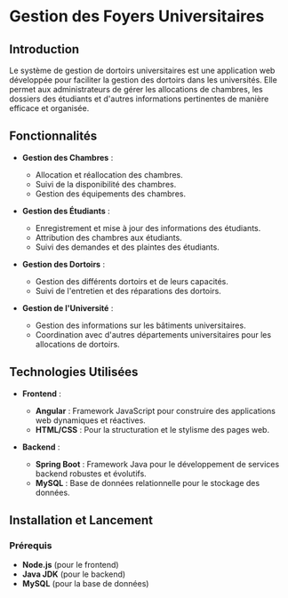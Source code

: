 # Gestion des Foyers Universitaires

## Introduction

Le système de gestion de dortoirs universitaires est une application web développée pour faciliter la gestion des dortoirs dans les universités. Elle permet aux administrateurs de gérer les allocations de chambres, les dossiers des étudiants et d'autres informations pertinentes de manière efficace et organisée.

## Fonctionnalités

- **Gestion des Chambres** :
  - Allocation et réallocation des chambres.
  - Suivi de la disponibilité des chambres.
  - Gestion des équipements des chambres.
  
- **Gestion des Étudiants** :
  - Enregistrement et mise à jour des informations des étudiants.
  - Attribution des chambres aux étudiants.
  - Suivi des demandes et des plaintes des étudiants.

- **Gestion des Dortoirs** :
  - Gestion des différents dortoirs et de leurs capacités.
  - Suivi de l'entretien et des réparations des dortoirs.
  
- **Gestion de l'Université** :
  - Gestion des informations sur les bâtiments universitaires.
  - Coordination avec d'autres départements universitaires pour les allocations de dortoirs.

## Technologies Utilisées

- **Frontend** :
  - **Angular** : Framework JavaScript pour construire des applications web dynamiques et réactives.
  - **HTML/CSS** : Pour la structuration et le stylisme des pages web.

- **Backend** :
  - **Spring Boot** : Framework Java pour le développement de services backend robustes et évolutifs.
  - **MySQL** : Base de données relationnelle pour le stockage des données.

## Installation et Lancement

### Prérequis

- **Node.js** (pour le frontend)
- **Java JDK** (pour le backend)
- **MySQL** (pour la base de données)
